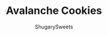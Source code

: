 ---
layout: ../../layouts/MarkdownPostLayout.astro
title: Avalanche Cookies
author: ShugarySweets
pubDate: 2022-06-13
description: "Avalanche Cookies are chewy no-bake cookies with rice cereal, peanut butter and two kinds of chocolate. No need to turn on the oven to make perfect cookies in minutes!"
image_url: https://www.shugarysweets.com/wp-content/uploads/2022/06/avalanche-cookies-facebook.jpg
tags: ["Cookies","American"]
calories: 67
protein: 2
carbohydrates: 8
fats: 3
fiber: 0
ingredients: ["3 cups rice krispie cereal","2 packages (12 ounce each) white chocolate morsels","½ cup creamy peanut butter","1 ½ cups mini marshmallows","¼ cup mini semi-sweet chocolate chips"]
serves: 24
time: "30 minutes"
prepTime: "10 minutes"
instructions: ["In a large mixing bowl, add rice krispie cereal. Set aside.","In a medium saucepan, melt white chocolate morsels and peanut butter over low heat until smooth, stirring frequently.","Pour white chocolate mixture over rice krispie cereal and gently combine until all the cereal is coated. Wait for the mixture to cool for about 15 minutes until moving on to the next step.","Fold in the mini marshmallows.","Drop the mixture by scoop or by Tablespoons onto parchment paper.","Immediately sprinkle with mini chocolate chips. Let set up for about 15 minutes."]
nutrition: ["67 calories","8 grams carbohydrates","0 milligrams cholesterol","3 grams fat","0 grams fiber","2 grams protein","1 grams saturated fat","47 milligrams sodium","4 grams sugar","0 grams trans fat","2 grams unsaturated fat"]
---